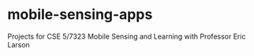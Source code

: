 # mobile-sensing-apps
Projects for CSE 5/7323 Mobile Sensing and Learning with Professor Eric Larson

